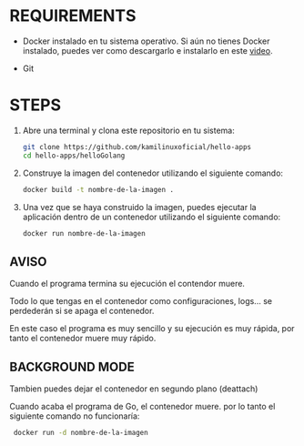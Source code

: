 # REQUIREMENTS

- Docker instalado en tu sistema operativo. Si aún no tienes Docker instalado, puedes ver como descargarlo e instalarlo en este [video](https://youtu.be/YpBoqXK_3wE).

- Git

# STEPS

1. Abre una terminal y clona este repositorio en tu sistema:

   ```bash
   git clone https://github.com/kamilinuxoficial/hello-apps
   cd hello-apps/helloGolang 
   ```
   
2. Construye la imagen del contenedor utilizando el siguiente comando:

   ```bash
   docker build -t nombre-de-la-imagen .
   ```

3. Una vez que se haya construido la imagen, puedes ejecutar la aplicación dentro de un contenedor utilizando el siguiente comando:

   ```bash
   docker run nombre-de-la-imagen
   ```
## AVISO
 
Cuando el programa termina su ejecución el contendor muere.

Todo lo que tengas en el contenedor como configuraciones, logs... se perdederán si se apaga el contenedor.

En este caso el programa es muy sencillo y su ejecución es muy rápida, por tanto el contenedor muere muy rápido.

## BACKGROUND MODE

Tambien puedes dejar el contenedor en segundo plano (deattach)

Cuando acaba el programa de Go, el contenedor muere. por lo tanto el siguiente comando no funcionaría:

  ```bash
   docker run -d nombre-de-la-imagen
   ```

